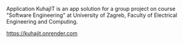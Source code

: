 Application KuhajIT is an app solution for a group project on course "Software Engineering" at University of Zagreb, Faculty of Electrical Engineering and Computing.

https://kuhajit.onrender.com
